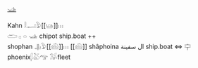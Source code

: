 [𓊛](𓊛)  

Kahn 𓎛𓂝𓅱[[𓊞]]𓏥  
𓂧 𓊪 𓏏 𓊛  chipot ship.boat ++  
shophan 𓊣𓅱[[𓊝]]𓏥 [[𓊝]] shâphoina ال سفينة ship.boat ⇔ 𓊡 phoenix𓆄𓅷𓅠 𓅮fleet  